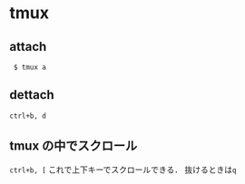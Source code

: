 # tmux

## attach
` $ tmux a`

## dettach
`ctrl+b, d`

## tmux の中でスクロール
`ctrl+b, [`
これで上下キーでスクロールできる．
抜けるときは`q`
